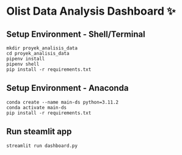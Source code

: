 # Olist Data Analysis Dashboard ✨



## Setup Environment - Shell/Terminal
```
mkdir proyek_analisis_data
cd proyek_analisis_data
pipenv install
pipenv shell
pip install -r requirements.txt
```

## Setup Environment - Anaconda
```
conda create --name main-ds python=3.11.2
conda activate main-ds
pip install -r requirements.txt
```

## Run steamlit app
```
streamlit run dashboard.py
```

